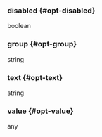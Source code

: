 ### disabled {#opt-disabled}

boolean


### group {#opt-group}

string


### text {#opt-text}

string


### value {#opt-value}

any


